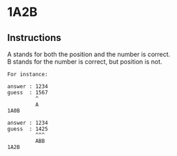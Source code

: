 # 1A2B

## Instructions

A stands for both the position and the number is correct.  
B stands for the number is correct, but position is not.

    For instance:  

    answer : 1234  
    guess  : 1567  
             ^  
             A  
    1A0B  

    answer : 1234  
    guess  : 1425  
             ^^^  
             ABB  
    1A2B  
